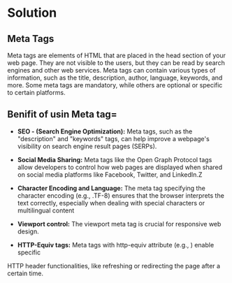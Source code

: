 # Solution
## Meta Tags
Meta tags are elements of HTML that are placed in the head section of your web page. They are not visible to the users, but they can be read by search engines and other web services. Meta tags can contain various types of information, such as the title, description, author, language, keywords, and more. Some meta tags are mandatory, while others are optional or specific to certain platforms.

## Benifit of usin Meta tag=

- **SEO - (Search Engine Optimization):** Meta tags, such as the "description" and "keywords" tags, can help
improve a webpage's visibility on search engine result pages (SERPs).

- **Social Media Sharing:** Meta tags like the Open Graph Protocol tags allow developers to control how web
pages are displayed when shared on social media platforms like Facebook, Twitter, and LinkedIn.Z

- **Character Encoding and Language:** The meta tag specifying the character encoding (e.g., .TF-8) ensures
that the browser interprets the text correctly, especially when dealing with special characters or multilingual content

- **Viewport control:** The viewport meta tag is crucial for responsive web design.

- **HTTP-Equiv tags:** Meta tags with http-equiv attribute (e.g., <meta http-equiv="refresh">) enable specific

HTTP header functionalities, like refreshing or redirecting the page after a certain time.

